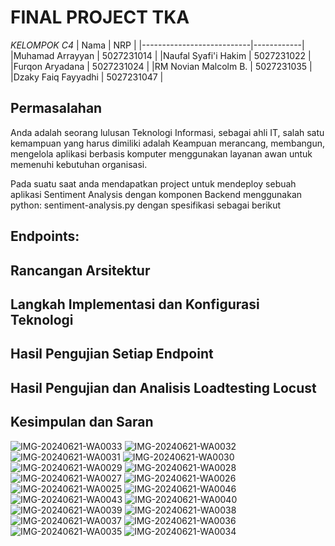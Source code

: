 # FINAL PROJECT TKA

*KELOMPOK C4*
| Nama | NRP |
|---------------------------|------------|
|Muhamad Arrayyan | 5027231014 |
|Naufal Syafi'i Hakim | 5027231022 |
|Furqon Aryadana | 5027231024 |
|RM Novian Malcolm B. | 5027231035 |
|Dzaky Faiq Fayyadhi | 5027231047 |

## Permasalahan 
Anda adalah seorang lulusan Teknologi Informasi, sebagai ahli IT, salah satu kemampuan yang harus dimiliki adalah Keampuan merancang, membangun, mengelola aplikasi berbasis komputer menggunakan layanan awan untuk memenuhi kebutuhan organisasi.

Pada suatu saat anda mendapatkan project untuk mendeploy sebuah aplikasi Sentiment Analysis dengan komponen Backend menggunakan python: sentiment-analysis.py dengan spesifikasi sebagai berikut

## Endpoints:

## Rancangan Arsitektur

## Langkah Implementasi dan Konfigurasi Teknologi

## Hasil Pengujian Setiap Endpoint

## Hasil Pengujian dan Analisis Loadtesting Locust

## Kesimpulan dan Saran
![IMG-20240621-WA0033](https://github.com/Satsujinki99/FP_TKA-C4/assets/151041878/daac992c-160b-4f88-841f-e4b05821087b)
![IMG-20240621-WA0032](https://github.com/Satsujinki99/FP_TKA-C4/assets/151041878/07565147-658f-4c29-9268-8ae3c68b2ea6)
![IMG-20240621-WA0031](https://github.com/Satsujinki99/FP_TKA-C4/assets/151041878/06721cb8-2bd8-44a5-b172-427218414f19)
![IMG-20240621-WA0030](https://github.com/Satsujinki99/FP_TKA-C4/assets/151041878/08046d18-7d7a-4431-b8ba-c5f0568ecfe3)
![IMG-20240621-WA0029](https://github.com/Satsujinki99/FP_TKA-C4/assets/151041878/79956232-1688-4952-bc46-164ce3d6de35)
![IMG-20240621-WA0028](https://github.com/Satsujinki99/FP_TKA-C4/assets/151041878/79f4c770-89cf-4cbd-939b-edeb507a61c9)
![IMG-20240621-WA0027](https://github.com/Satsujinki99/FP_TKA-C4/assets/151041878/64eb825f-d926-4c47-a1c8-847fa4687857)
![IMG-20240621-WA0026](https://github.com/Satsujinki99/FP_TKA-C4/assets/151041878/15115398-685d-4af6-975b-6ac5fcc860c7)
![IMG-20240621-WA0025](https://github.com/Satsujinki99/FP_TKA-C4/assets/151041878/27653ef2-15ec-41c3-a121-d6876559c8bd)
![IMG-20240621-WA0046](https://github.com/Satsujinki99/FP_TKA-C4/assets/151041878/405efef2-fc00-44f7-a7f6-847a673eaef1)
![IMG-20240621-WA0043](https://github.com/Satsujinki99/FP_TKA-C4/assets/151041878/e7e59be6-3301-42fa-94e0-594eee8d57bd)
![IMG-20240621-WA0040](https://github.com/Satsujinki99/FP_TKA-C4/assets/151041878/e0118fc2-df19-4a0f-940a-0539396ba8f4)
![IMG-20240621-WA0039](https://github.com/Satsujinki99/FP_TKA-C4/assets/151041878/f1e6fba0-3e88-4036-81f0-96320de30ca1)
![IMG-20240621-WA0038](https://github.com/Satsujinki99/FP_TKA-C4/assets/151041878/48aaa045-e436-4825-aca4-9235daf339c0)
![IMG-20240621-WA0037](https://github.com/Satsujinki99/FP_TKA-C4/assets/151041878/ada0be8d-763a-453e-b8b8-3f1d8718f41e)
![IMG-20240621-WA0036](https://github.com/Satsujinki99/FP_TKA-C4/assets/151041878/f079aada-89ad-4fe9-be0a-0ebc7193f655)
![IMG-20240621-WA0035](https://github.com/Satsujinki99/FP_TKA-C4/assets/151041878/1486c132-ca3a-4836-b8c7-73ec28a98c2d)
![IMG-20240621-WA0034](https://github.com/Satsujinki99/FP_TKA-C4/assets/151041878/f28e3679-ef3c-41e8-a559-159e3519c99a)
